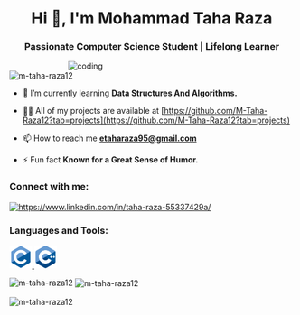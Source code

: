 <h1 align="center">Hi 👋, I'm Mohammad Taha Raza</h1>
<h3 align="center">Passionate Computer Science Student | Lifelong Learner</h3>

<img align="right" alt="coding" width="400" src="https://camo.githubusercontent.com/65aab14f7e058fa3579cf7a151d18cb6c8fe7ad2101263a17f8474361867cd9d/68747470733a2f2f7777772e6c616d626461746573742e636f6d2f7265736f75726365732f696d616765732f6e65777332342e6769662f">

<p align="left"> <img src="https://komarev.com/ghpvc/?username=m-taha-raza12&label=Profile%20views&color=0e75b6&style=flat" alt="m-taha-raza12" /> </p>

- 🌱 I’m currently learning **Data Structures And Algorithms.**

- 👨‍💻 All of my projects are available at [https://github.com/M-Taha-Raza12?tab=projects](https://github.com/M-Taha-Raza12?tab=projects)

- 📫 How to reach me **etaharaza95@gmail.com**

- ⚡ Fun fact **Known for a Great Sense of Humor.**

<h3 align="left">Connect with me:</h3>
<p align="left">
<a href="https://linkedin.com/in/https://www.linkedin.com/in/taha-raza-55337429a/" target="blank"><img align="center" src="https://raw.githubusercontent.com/rahuldkjain/github-profile-readme-generator/master/src/images/icons/Social/linked-in-alt.svg" alt="https://www.linkedin.com/in/taha-raza-55337429a/" height="30" width="40" /></a>
</p>

<h3 align="left">Languages and Tools:</h3>
<p align="left"> <a href="https://www.cprogramming.com/" target="_blank" rel="noreferrer"> <img src="https://raw.githubusercontent.com/devicons/devicon/master/icons/c/c-original.svg" alt="c" width="40" height="40"/> </a> <a href="https://www.w3schools.com/cpp/" target="_blank" rel="noreferrer"> <img src="https://raw.githubusercontent.com/devicons/devicon/master/icons/cplusplus/cplusplus-original.svg" alt="cplusplus" width="40" height="40"/> </a> </p>

<p><img align="left" src="https://github-readme-stats.vercel.app/api/top-langs?username=m-taha-raza12&show_icons=true&locale=en&layout=compact" alt="m-taha-raza12" /></p>

<p>&nbsp;<img align="center" src="https://github-readme-stats.vercel.app/api?username=m-taha-raza12&show_icons=true&locale=en" alt="m-taha-raza12" /></p>

<p><img align="center" src="https://github-readme-streak-stats.herokuapp.com/?user=m-taha-raza12&" alt="m-taha-raza12" /></p>
